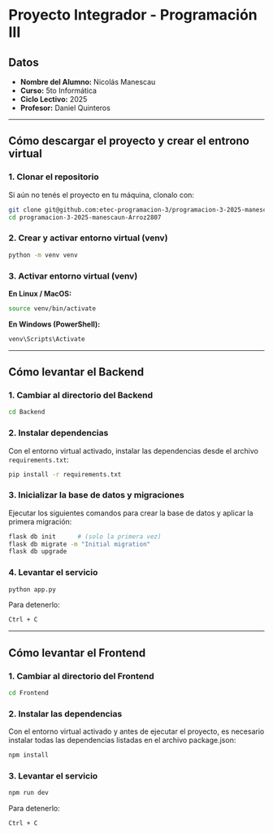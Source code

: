 # Proyecto Integrador - Programación III

## Datos
- **Nombre del Alumno:** Nicolás Manescau  
- **Curso:** 5to Informática  
- **Ciclo Lectivo:** 2025  
- **Profesor:** Daniel Quinteros  


---


## Cómo descargar el proyecto y crear el entrono virtual


### 1. Clonar el repositorio
Si aún no tenés el proyecto en tu máquina, clonalo con:

```bash
git clone git@github.com:etec-programacion-3/programacion-3-2025-manescaun-Arroz2807.git
cd programacion-3-2025-manescaun-Arroz2807
```


### 2. Crear y activar entorno virtual (venv)
```bash
python -m venv venv
```


### 3.  Activar entorno virtual (venv)

**En Linux / MacOS:**
```bash
source venv/bin/activate
```

**En Windows (PowerShell):**
```bash 
venv\Scripts\Activate
```


---


## Cómo levantar el Backend


### 1. Cambiar al directorio del Backend

```bash
cd Backend
```


### 2. Instalar dependencias

Con el entorno virtual activado, instalar las dependencias desde el archivo `requirements.txt`:

```bash
pip install -r requirements.txt
```


### 3. Inicializar la base de datos y migraciones

Ejecutar los siguientes comandos para crear la base de datos y aplicar la primera migración:

```bash
flask db init      # (solo la primera vez)
flask db migrate -m "Initial migration"
flask db upgrade
```


### 4. Levantar el servicio

```bash
python app.py
```

Para detenerlo: 

```bash
Ctrl + C
```


---


## Cómo levantar el Frontend


### 1. Cambiar al directorio del Frontend

```bash
cd Frontend
```


### 2. Instalar las dependencias

Con el entorno virtual activado y antes de ejecutar el proyecto, es necesario instalar todas las dependencias listadas en el archivo package.json:

```bash
npm install
```


### 3. Levantar el servicio

```bash
npm run dev
```

Para detenerlo: 

```bash
Ctrl + C
```